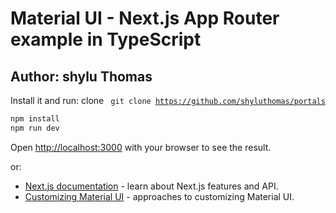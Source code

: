 # Material UI - Next.js App Router example in TypeScript

## Author: shylu Thomas


Install it and run:
clone 
<code>
git clone https://github.com/shyluthomas/portals
</code>
```bash
npm install
npm run dev
```

Open [http://localhost:3000](http://localhost:3000) with your browser to see the result.

or:



- [Next.js documentation](https://nextjs.org/docs) - learn about Next.js features and API.
- [Customizing Material UI](https://mui.com/material-ui/customization/how-to-customize/) - approaches to customizing Material UI.


